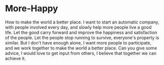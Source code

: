 # More-Happy
How to make the world a better place.
I want to start an automatic company, with people involved every day, and slowly help more people live a good life. Let the good carry forward and improve the happiness and satisfaction of the people. Let the people stop running to survive, everyone's property is similar.
But I don't have enough alone, I want more people to participate, and we work together to make the world a better place.
Can you give some advice, I would love to get input from others, I believe that together we can achieve it.
